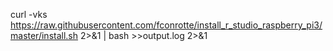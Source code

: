 curl -vks https://raw.githubusercontent.com/fconrotte/install_r_studio_raspberry_pi3/master/install.sh 2>&1 | bash >>output.log 2>&1

